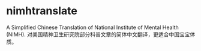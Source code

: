 # nimhtranslate
A Simplified Chinese Translation of National Institute of Mental Health (NIMH). 对美国精神卫生研究院部分科普文章的简体中文翻译，更适合中国宝宝体质。
